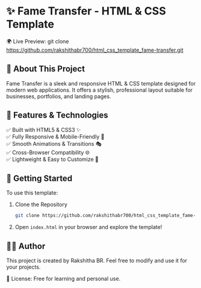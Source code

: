# ✨ Fame Transfer - HTML & CSS Template  

🌍 Live Preview: git clone https://github.com/rakshithabr700/html_css_template_fame-transfer.git
## 📌 About This Project  
Fame Transfer is a sleek and responsive HTML & CSS template designed for modern web applications. It offers a stylish, professional layout suitable for businesses, portfolios, and landing pages.  

## 🎨 Features & Technologies  
✅ Built with HTML5 & CSS3 ✨  
✅ Fully Responsive & Mobile-Friendly 📱  
✅ Smooth Animations & Transitions 🎭  
✅ Cross-Browser Compatibility 🌐  
✅ Lightweight & Easy to Customize 🔧  

## 🚀 Getting Started  
To use this template:  
1. Clone the Repository  
   ```sh
   git clone https://github.com/rakshithabr700/html_css_template_fame-transfer.git
   ```
2. Open `index.html` in your browser and explore the template!  

## 👨‍💻 Author  
This project is created by Rakshitha BR. Feel free to modify and use it for your projects.  

📜 License: Free for learning and personal use.
